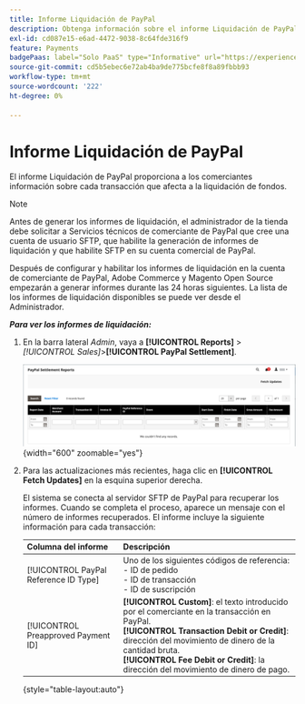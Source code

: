 ```yaml
---
title: Informe Liquidación de PayPal
description: Obtenga información sobre el informe Liquidación de PayPal como herramienta para administrar transacciones de PayPal.
exl-id: cd087e15-e6ad-4472-9038-8c64fde316f9
feature: Payments
badgePaas: label="Solo PaaS" type="Informative" url="https://experienceleague.adobe.com/es/docs/commerce/user-guides/product-solutions" tooltip="Se aplica solo a proyectos de Adobe Commerce en la nube (infraestructura PaaS administrada por Adobe) y a proyectos locales."
source-git-commit: cd5b5ebec6e72ab4ba9de775bcfe8f8a89fbbb93
workflow-type: tm+mt
source-wordcount: '222'
ht-degree: 0%

---
```


# Informe Liquidación de PayPal

El informe Liquidación de PayPal proporciona a los comerciantes información sobre cada transacción que afecta a la liquidación de fondos.

>[!NOTE]
>
>Antes de generar los informes de liquidación, el administrador de la tienda debe solicitar a Servicios técnicos de comerciante de PayPal que cree una cuenta de usuario SFTP, que habilite la generación de informes de liquidación y que habilite SFTP en su cuenta comercial de PayPal.

Después de configurar y habilitar los informes de liquidación en la cuenta de comerciante de PayPal, Adobe Commerce y Magento Open Source empezarán a generar informes durante las 24 horas siguientes. La lista de los informes de liquidación disponibles se puede ver desde el Administrador.

**_Para ver los informes de liquidación:_**

1. En la barra lateral _Admin_, vaya a **[!UICONTROL Reports]** > _[!UICONTROL Sales]_>**[!UICONTROL PayPal Settlement]**.

   ![Informes de liquidación de PayPal](../getting-started/assets/reports-sales-paypal-settlement.png){width="600" zoomable="yes"}

1. Para las actualizaciones más recientes, haga clic en **[!UICONTROL Fetch Updates]** en la esquina superior derecha.

   El sistema se conecta al servidor SFTP de PayPal para recuperar los informes. Cuando se completa el proceso, aparece un mensaje con el número de informes recuperados. El informe incluye la siguiente información para cada transacción:

   | Columna del informe | Descripción |
   | ------------ | ----------- |
   | [!UICONTROL PayPal Reference ID Type] | Uno de los siguientes códigos de referencia:<br/>- ID de pedido<br/>- ID de transacción<br/>- ID de suscripción |
   | [!UICONTROL Preapproved Payment ID] | **[!UICONTROL Custom]**: el texto introducido por el comerciante en la transacción en PayPal.<br/>**[!UICONTROL Transaction Debit or Credit]**: dirección del movimiento de dinero de la cantidad bruta.<br/>**[!UICONTROL Fee Debit or Credit]**: la dirección del movimiento de dinero de pago. |

   {style="table-layout:auto"}
